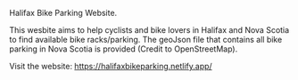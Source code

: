 Halifax Bike Parking Website.

This wesbite aims to help cyclists and bike lovers in Halifax and Nova Scotia to find available bike racks/parking.
The geoJson file that contains all bike parking in Nova Scotia is provided (Credit to OpenStreetMap).

Visit the website: https://halifaxbikeparking.netlify.app/

